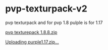# pvp-texturpack-v2
pvp texturpack  and for pvp 1.8    pulple is for 1.17

[pvp texturepack 1.8.8.zip](https://github.com/dominiktexturepack/pvp-texturpack-v2/files/8984762/pvp.texturepack.1.8.8.zip)

[Uploading purple1.17.zip…]()
